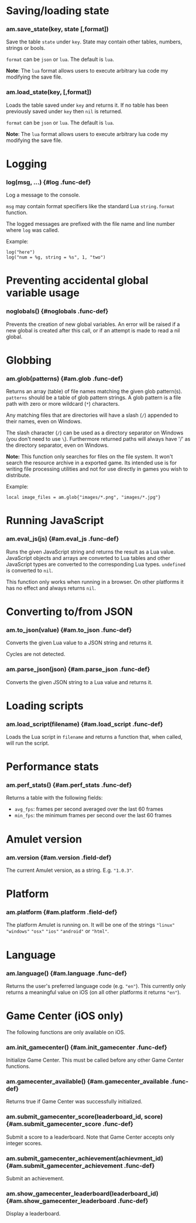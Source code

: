 # Saving/loading state

### am.save_state(key, state [,format])

Save the table `state` under `key`. State 
may contain other tables, numbers, strings
or bools.

`format` can be `json` or `lua`. The default is
`lua`.

**Note**:
The `lua` format allows users to execute arbitrary lua
code my modifying the save file.

### am.load_state(key, [,format])

Loads the table saved under `key` and returns
it. If no table has been previously saved under `key`
then `nil` is returned.

`format` can be `json` or `lua`. The default is
`lua`.

**Note**:
The `lua` format allows users to execute arbitrary lua
code my modifying the save file.

# Logging

### log(msg, ...) {#log .func-def}

Log a message to the console.

`msg` may contain format specifiers like the standard Lua `string.format`
function.

The logged messages are prefixed with the file name
and line number where `log` was called.

Example:

~~~ {.lua}
log("here")
log("num = %g, string = %s", 1, "two")
~~~

# Preventing accidental global variable usage

### noglobals() {#noglobals .func-def}

Prevents the creation of new global variables.
An error will be raised if a new global is created after this
call, or if an attempt is made to read a nil global.

# Globbing

### am.glob(patterns) {#am.glob .func-def}

Returns an array (table) of file names matching the given glob pattern(s).
`patterns` should be a table of glob pattern strings.
A glob pattern is a file path with zero or more wildcard (`*`) characters.

Any matching files that are directories will have a slash (`/`)
appended to their names, even on Windows.

The slash character (`/`) can be used as a directory separator
on Windows (you don't need to use `\`).
Furthermore returned paths will always have '/' as the directory separator,
even on Windows.

**Note:**
This function only searches for files on the file system. It won't search
the resource archive in a exported game. Its intended use is
for writing file processing utilities and not for use directly in games
you wish to distribute.

Example:

~~~ {.lua}
local image_files = am.glob{"images/*.png", "images/*.jpg"}
~~~

# Running JavaScript

### am.eval_js(js) {#am.eval_js .func-def}

Runs the given JavaScript string and returns the
result as a Lua value. JavaScript objects and arrays
are converted to Lua tables and other JavaScript
types are converted to the corresponding Lua types.
`undefined` is converted to `nil`.

This function only works when running in a browser.
On other platforms it has no effect and always returns `nil`.

# Converting to/from JSON

### am.to_json(value) {#am.to_json .func-def}

Converts the given Lua value to a JSON string and
returns it.

Cycles are not detected.

### am.parse_json(json) {#am.parse_json .func-def}

Converts the given JSON string to a Lua value
and returns it.

# Loading scripts

### am.load_script(filename) {#am.load_script .func-def}

Loads the Lua script in `filename` and returns
a function that, when called, will run the script.

# Performance stats

### am.perf_stats() {#am.perf_stats .func-def}

Returns a table with the following fields:

- `avg_fps`: frames per second averaged over the last 60 frames
- `min_fps`: the minimum frames per second over the last 60 frames

# Amulet version

### am.version {#am.version .field-def}

The current Amulet version, as a string. E.g. `"1.0.3"`.

# Platform

### am.platform {#am.platform .field-def}

The platform Amulet is running on. It will be one of the strings
`"linux"` `"windows"` `"osx"` `"ios"` `"android"` or `"html"`.

# Language

### am.language() {#am.language .func-def}

Returns the user's preferred language code (e.g. `"en"`).
This currently only returns a meaningful value on iOS
(on all other platforms it returns `"en"`).

# Game Center (iOS only)

The following functions are only available on iOS.

### am.init_gamecenter() {#am.init_gamecenter .func-def}

Initialize Game Center. This must be called before any other
Game Center functions.

### am.gamecenter_available() {#am.gamecenter_available .func-def}

Returns true if Game Center was successfully initialized.

### am.submit_gamecenter_score(leaderboard_id, score) {#am.submit_gamecenter_score .func-def}

Submit a score to a leaderboard. Note that Game Center accepts only integer scores.

### am.submit_gamecenter_achievement(achievment_id) {#am.submit_gamecenter_achievement .func-def}

Submit an achievement.

### am.show_gamecenter_leaderboard(leaderboard_id) {#am.show_gamecenter_leaderboard .func-def}

Display a leaderboard.
